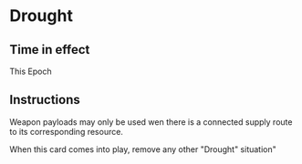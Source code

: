 
# Drought

## Time in effect

This Epoch

## Instructions

Weapon payloads may only be used wen there is a connected supply route to its corresponding resource.

When this card comes into play, remove any other "Drought" situation"
